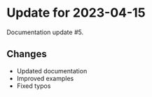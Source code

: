 # Update for 2023-04-15

Documentation update #5.

## Changes

- Updated documentation
- Improved examples
- Fixed typos